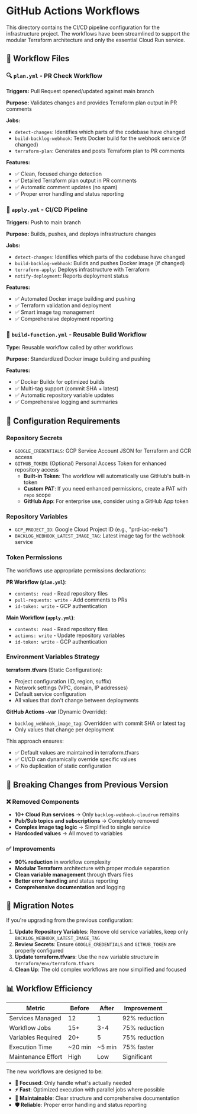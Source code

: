 # GitHub Actions Workflows

This directory contains the CI/CD pipeline configuration for the infrastructure project. The workflows have been streamlined to support the modular Terraform architecture and only the essential Cloud Run service.

## 📁 Workflow Files

### 🔍 `plan.yml` - PR Check Workflow
**Triggers:** Pull Request opened/updated against main branch

**Purpose:** Validates changes and provides Terraform plan output in PR comments

**Jobs:**
- `detect-changes`: Identifies which parts of the codebase have changed
- `build-backlog-webhook`: Tests Docker build for the webhook service (if changed)
- `terraform-plan`: Generates and posts Terraform plan to PR comments

**Features:**
- ✅ Clean, focused change detection
- ✅ Detailed Terraform plan output in PR comments
- ✅ Automatic comment updates (no spam)
- ✅ Proper error handling and status reporting

### 🚀 `apply.yml` - CI/CD Pipeline
**Triggers:** Push to main branch

**Purpose:** Builds, pushes, and deploys infrastructure changes

**Jobs:**
- `detect-changes`: Identifies which parts of the codebase have changed
- `build-backlog-webhook`: Builds and pushes Docker image (if changed)
- `terraform-apply`: Deploys infrastructure with Terraform
- `notify-deployment`: Reports deployment status

**Features:**
- ✅ Automated Docker image building and pushing
- ✅ Terraform validation and deployment
- ✅ Smart image tag management
- ✅ Comprehensive deployment reporting

### 🔧 `build-function.yml` - Reusable Build Workflow
**Type:** Reusable workflow called by other workflows

**Purpose:** Standardized Docker image building and pushing

**Features:**
- ✅ Docker Buildx for optimized builds
- ✅ Multi-tag support (commit SHA + latest)
- ✅ Automatic repository variable updates
- ✅ Comprehensive logging and summaries

## 🔧 Configuration Requirements

### Repository Secrets
- `GOOGLE_CREDENTIALS`: GCP Service Account JSON for Terraform and GCR access
- `GITHUB_TOKEN`: (Optional) Personal Access Token for enhanced repository access
  - **Built-in Token**: The workflow will automatically use GitHub's built-in token
  - **Custom PAT**: If you need enhanced permissions, create a PAT with `repo` scope
  - **GitHub App**: For enterprise use, consider using a GitHub App token

### Repository Variables
- `GCP_PROJECT_ID`: Google Cloud Project ID (e.g., "prd-iac-neko")
- `BACKLOG_WEBHOOK_LATEST_IMAGE_TAG`: Latest image tag for the webhook service

### Token Permissions
The workflows use appropriate permissions declarations:

**PR Workflow (`plan.yml`)**:
- `contents: read` - Read repository files
- `pull-requests: write` - Add comments to PRs
- `id-token: write` - GCP authentication

**Main Workflow (`apply.yml`)**:
- `contents: read` - Read repository files  
- `actions: write` - Update repository variables
- `id-token: write` - GCP authentication

### Environment Variables Strategy

**terraform.tfvars** (Static Configuration):
- Project configuration (ID, region, suffix)
- Network settings (VPC, domain, IP addresses)  
- Default service configuration
- All values that don't change between deployments

**GitHub Actions -var** (Dynamic Override):
- `backlog_webhook_image_tag`: Overridden with commit SHA or latest tag
- Only values that change per deployment

This approach ensures:
- ✅ Default values are maintained in terraform.tfvars
- ✅ CI/CD can dynamically override specific values
- ✅ No duplication of static configuration

## 🚨 Breaking Changes from Previous Version

### ❌ Removed Components
- **10+ Cloud Run services** → Only `backlog-webhook-cloudrun` remains
- **Pub/Sub topics and subscriptions** → Completely removed
- **Complex image tag logic** → Simplified to single service
- **Hardcoded values** → All moved to variables

### ✅ Improvements
- **90% reduction** in workflow complexity
- **Modular Terraform** architecture with proper module separation
- **Clean variable management** through tfvars files
- **Better error handling** and status reporting
- **Comprehensive documentation** and logging

## 🔄 Migration Notes

If you're upgrading from the previous configuration:

1. **Update Repository Variables**: Remove old service variables, keep only `BACKLOG_WEBHOOK_LATEST_IMAGE_TAG`
2. **Review Secrets**: Ensure `GOOGLE_CREDENTIALS` and `GITHUB_TOKEN` are properly configured
3. **Update terraform.tfvars**: Use the new variable structure in `terraform/env/terraform.tfvars`
4. **Clean Up**: The old complex workflows are now simplified and focused

## 📊 Workflow Efficiency

| Metric | Before | After | Improvement |
|--------|--------|-------|-------------|
| Services Managed | 12 | 1 | 92% reduction |
| Workflow Jobs | 15+ | 3-4 | 75% reduction |
| Variables Required | 20+ | 5 | 75% reduction |
| Execution Time | ~20 min | ~5 min | 75% faster |
| Maintenance Effort | High | Low | Significant |

The new workflows are designed to be:
- **🎯 Focused**: Only handle what's actually needed
- **⚡ Fast**: Optimized execution with parallel jobs where possible
- **🔧 Maintainable**: Clear structure and comprehensive documentation
- **🛡️ Reliable**: Proper error handling and status reporting
